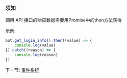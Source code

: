 ### 须知

调用 API 接口的响应数据需要用Promise中的then方法获得

示例:

```js
bot.get_login_info().then((value) => {
    console.log(value)
}).catch((reason) => {
    console.log(reason)
})
```

下一节: 
[事件系统](Events.md)